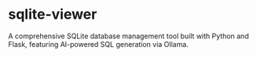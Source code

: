 # sqlite-viewer
A comprehensive SQLite database management tool built with Python and Flask, featuring AI-powered SQL generation via Ollama.
